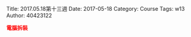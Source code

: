 Title: 2017.05.18第十三週
Date: 2017-05-18
Category: Course
Tags: w13
Author: 40423122

<!-- PELICAN_END_SUMMARY -->

<b><font color="red">電腦拆裝</font></b>


